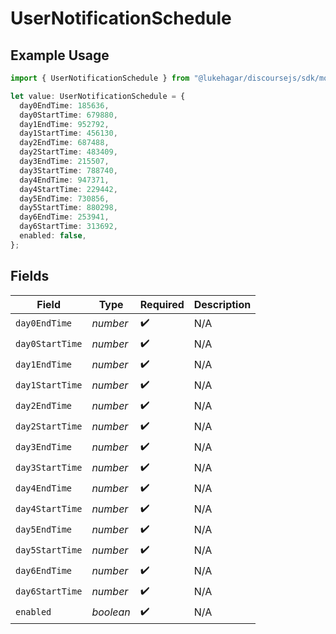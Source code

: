 # UserNotificationSchedule

## Example Usage

```typescript
import { UserNotificationSchedule } from "@lukehagar/discoursejs/sdk/models/operations";

let value: UserNotificationSchedule = {
  day0EndTime: 185636,
  day0StartTime: 679880,
  day1EndTime: 952792,
  day1StartTime: 456130,
  day2EndTime: 687488,
  day2StartTime: 483409,
  day3EndTime: 215507,
  day3StartTime: 788740,
  day4EndTime: 947371,
  day4StartTime: 229442,
  day5EndTime: 730856,
  day5StartTime: 880298,
  day6EndTime: 253941,
  day6StartTime: 313692,
  enabled: false,
};
```

## Fields

| Field              | Type               | Required           | Description        |
| ------------------ | ------------------ | ------------------ | ------------------ |
| `day0EndTime`      | *number*           | :heavy_check_mark: | N/A                |
| `day0StartTime`    | *number*           | :heavy_check_mark: | N/A                |
| `day1EndTime`      | *number*           | :heavy_check_mark: | N/A                |
| `day1StartTime`    | *number*           | :heavy_check_mark: | N/A                |
| `day2EndTime`      | *number*           | :heavy_check_mark: | N/A                |
| `day2StartTime`    | *number*           | :heavy_check_mark: | N/A                |
| `day3EndTime`      | *number*           | :heavy_check_mark: | N/A                |
| `day3StartTime`    | *number*           | :heavy_check_mark: | N/A                |
| `day4EndTime`      | *number*           | :heavy_check_mark: | N/A                |
| `day4StartTime`    | *number*           | :heavy_check_mark: | N/A                |
| `day5EndTime`      | *number*           | :heavy_check_mark: | N/A                |
| `day5StartTime`    | *number*           | :heavy_check_mark: | N/A                |
| `day6EndTime`      | *number*           | :heavy_check_mark: | N/A                |
| `day6StartTime`    | *number*           | :heavy_check_mark: | N/A                |
| `enabled`          | *boolean*          | :heavy_check_mark: | N/A                |